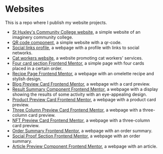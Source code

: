 # Websites
This is a repo where I publish my website projects.
* [St Huxley's Community College website](https://neoscripter.github.io/Websites/school-homepage/), a simple website of an imaginery community college.
* [QR code component](https://neoscripter.github.io/Websites/QR-code-component/), a simple website with a qr-code.
* [Social links profile](https://neoscripter.github.io/Websites/social-links-profile/), a webpage with a profile with links to social networks.
* [Cat workers website](https://neoscripter.github.io/Websites/hire-cat-worker/), a website promoting cat workers' services.
* [Four card section Frontend Mentor](https://neoscripter.github.io/Websites/four-card-section/), a simple page with  four cards placed in a certain order.
* [Recipe Page Frontend Mentor](https://neoscripter.github.io/Websites/recipe-page/), a webpage with an omelette recipe and stylish design.
* [Blog Preview Card Frontend Mentor](https://neoscripter.github.io/Websites/blog-preview-card/), a webpage with a card preview.
* [Result Summary Component Frontend Mentor](https://neoscripter.github.io/Websites/results-summary-component/), a webpage with a display showing the results of some activity with an eye-appealing design.
* [Product Preview Card Frontend Mentor](https://neoscripter.github.io/Websites/product-preview-card/), a webpage with a product card preview.
* [Three Column Preview Card Frontend Mentor](https://neoscripter.github.io/Websites/3-column-preview-card/), a webpage with a three-column card preview.
* [NFT Preview Card Frontend Mentor](https://neoscripter.github.io/Websites/nft-preview-card/), a webpage with a three-column card preview.
* [Order Summary Frontend Mentor](https://neoscripter.github.io/Websites/order-summary/), a webpage with an order summary.
* [Social Proof Section Frontend Mentor](https://neoscripter.github.io/Websites/social-proof-section/), a webpage with an order summary.
* [Article Preview Component Frontend Mentor](https://neoscripter.github.io/Websites/article-preview-component/), a webpage with an article.